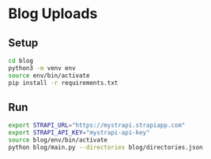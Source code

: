 # Blog Uploads

## Setup
```bash
cd blog
python3 -m venv env
source env/bin/activate
pip install -r requirements.txt
```

## Run
```bash
export STRAPI_URL="https://mystrapi.strapiapp.com"
export STRAPI_API_KEY="mystrapi-api-key"
source blog/env/bin/activate
python blog/main.py --directories blog/directories.json
```